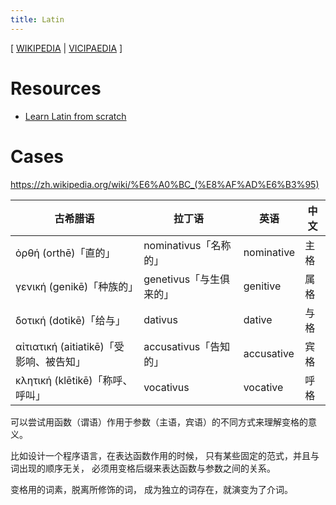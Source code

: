 ```yaml
---
title: Latin
---
```


[ [WIKIPEDIA](https://en.wikipedia.org/wiki/Latin)
| [VICIPAEDIA](https://la.wikipedia.org) ]

# Resources

- [Learn Latin from scratch](https://www.youtube.com/playlist?list=PLYJnrdT_iv39Oedx7hI9WJPtwQ5W7FEAD)

# Cases

https://zh.wikipedia.org/wiki/%E6%A0%BC_(%E8%AF%AD%E6%B3%95)

| 古希腊语                                | 拉丁语                  | 英语       | 中文 |
| --------------------------------------- | ----------------------- | ---------- | ---- |
| ὀρθή (orthē)「直的」                    | nominativus「名称的」   | nominative | 主格 |
| γενική (genikē)「种族的」               | genetivus「与生俱来的」 | genitive   | 属格 |
| δοτική (dotikē)「给与」                 | dativus                 | dative     | 与格 |
| αἰτιατική (aitiatikē)「受影响、被告知」 | accusativus「告知的」   | accusative | 宾格 |
| κλητική (klētikē)「称呼、呼叫」         | vocativus               | vocative   | 呼格 |

可以尝试用函数（谓语）作用于参数（主语，宾语）的不同方式来理解变格的意义。

比如设计一个程序语言，在表达函数作用的时候，
只有某些固定的范式，并且与词出现的顺序无关，
必须用变格后缀来表达函数与参数之间的关系。

变格用的词素，脱离所修饰的词，
成为独立的词存在，就演变为了介词。
